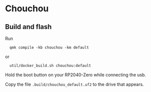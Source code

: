# Chouchou

## Build and flash

Run

```
  qmk compile -kb chouchou -km default
```
or
```
  util/docker_build.sh chouchou:default
```

Hold the boot button on your RP2040-Zero while connecting the usb.

Copy the file `.build/chouchou_default.uf2` to the drive that appears.